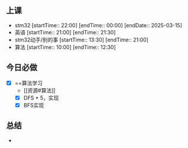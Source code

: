 ## 上课
-  stm32 [startTime:: 22:00]  [endTime:: 00:00]  [endDate:: 2025-03-15]
-  英语 [startTime:: 21:00]  [endTime:: 21:30]
-  stm32动手/别的事 [startTime:: 13:30]  [endTime:: 21:00]
-  算法 [startTime:: 10:00]  [endTime:: 12:30]
## 今日必做
* [x] ==算法学习
	* [[资源#算法]]
	* [x] DFS * 5，实现
	* [x] BFS实现
## 总结
* 